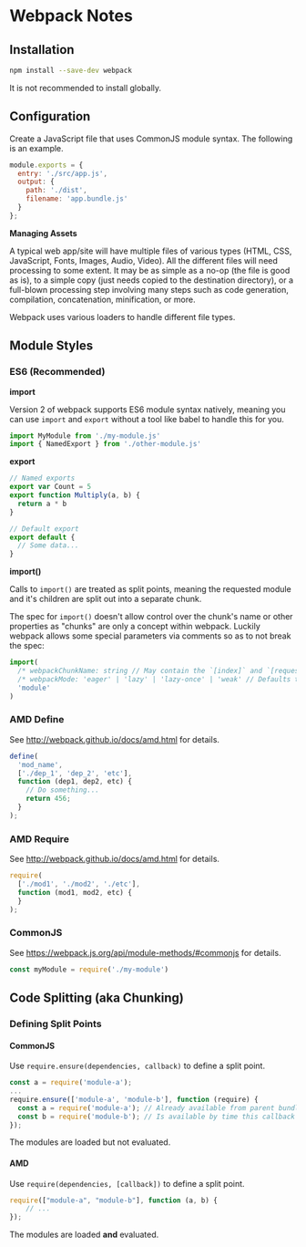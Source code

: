 # Webpack Notes


## Installation

```bash
npm install --save-dev webpack
```

It is not recommended to install globally.


## Configuration

Create a JavaScript file that uses CommonJS module syntax.  The following is an example.

```js
module.exports = {
  entry: './src/app.js',
  output: {
    path: './dist',
    filename: 'app.bundle.js'
  }
};
```

**Managing Assets**

A typical web app/site will have multiple files of various types (HTML, CSS,
JavaScript, Fonts, Images, Audio, Video).  All the different files will need
processing to some extent.  It may be as simple as a no-op (the file is good
as is), to a simple copy (just needs copied to the destination directory), or
a full-blown processing step involving many steps such as code generation,
compilation, concatenation, minification, or more.

Webpack uses various loaders to handle different file types.


## Module Styles

### ES6 (Recommended)

**import**

Version 2 of webpack supports ES6 module syntax natively, meaning you can use
`import` and `export` without a tool like babel to handle this for you.

```js
import MyModule from './my-module.js'
import { NamedExport } from './other-module.js'
```

**export**

```js
// Named exports
export var Count = 5
export function Multiply(a, b) {
  return a * b
}

// Default export
export default {
  // Some data...
}
```

**import()**

Calls to `import()` are treated as split points, meaning the requested module
and it's children are split out into a separate chunk.

The spec for `import()` doesn't allow control over the chunk's name or other
properties as "chunks" are only a concept within webpack.  Luckily webpack
allows some special parameters via comments so as to not break the spec:

```js
import(
  /* webpackChunkName: string // May contain the `[index]` and `[request]` placeholders. */
  /* webpackMode: 'eager' | 'lazy' | 'lazy-once' | 'weak' // Defaults to 'lazy'. */
  'module'
)
```

### AMD Define

See http://webpack.github.io/docs/amd.html for details.

```js
define(
  'mod_name',
  ['./dep_1', 'dep_2', 'etc'],
  function (dep1, dep2, etc) {
    // Do something...
    return 456;
  }
);
```

### AMD Require

See http://webpack.github.io/docs/amd.html for details.

```js
require(
  ['./mod1', './mod2', './etc'],
  function (mod1, mod2, etc) {
  }
);
```

### CommonJS

See https://webpack.js.org/api/module-methods/#commonjs for details.

```js
const myModule = require('./my-module')
```


## Code Splitting (aka Chunking)

### Defining Split Points

#### CommonJS

Use `require.ensure(dependencies, callback)` to define a split point.

```js
const a = require('module-a');
...
require.ensure(['module-a', 'module-b'], function (require) {
  const a = require('module-a'); // Already available from parent bundle.
  const b = require('module-b'); // Is available by time this callback is called.
});
```

The modules are loaded but not evaluated.

#### AMD

Use `require(dependencies, [callback])`  to define a split point.

```js
require(["module-a", "module-b"], function (a, b) {
    // ...
});
```

The modules are loaded **and** evaluated.
